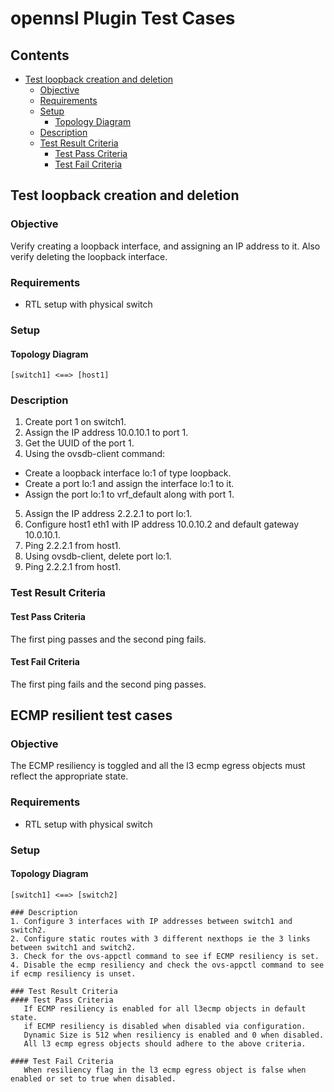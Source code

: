 # opennsl Plugin Test Cases

## Contents
- [Test loopback creation and deletion](#test-loopback-creation-and-deletion)
	- [Objective](#objective)
	- [Requirements](#requirements)
	- [Setup](#setup)
		- [Topology Diagram](#topology-diagram)
	- [Description](#description)
	- [Test Result Criteria](#test-result-criteria)
		- [Test Pass Criteria](#test-pass-criteria)
		- [Test Fail Criteria](#test-fail-criteria)

## Test loopback creation and deletion
### Objective
Verify creating a loopback interface, and assigning an IP address to it. Also verify deleting the loopback interface.
### Requirements
 - RTL setup with physical switch

### Setup
#### Topology Diagram
```
[switch1] <==> [host1]
```
### Description
1. Create port 1 on switch1.
2. Assign the IP address 10.0.10.1 to port 1.
3. Get the UUID of the port 1.
4. Using the ovsdb-client command:
 - Create a loopback interface lo:1 of type loopback.
 - Create a port lo:1 and assign the interface lo:1 to it.
 - Assign the port lo:1 to vrf_default along with port 1.
5. Assign the IP address 2.2.2.1 to port lo:1.
6. Configure host1 eth1 with IP address 10.0.10.2 and default gateway 10.0.10.1.
7. Ping 2.2.2.1 from host1.
8. Using ovsdb-client, delete port lo:1.
9. Ping 2.2.2.1 from host1.

### Test Result Criteria
#### Test Pass Criteria
The first ping passes and the second ping fails.
#### Test Fail Criteria
The first ping fails and the second ping passes.

## ECMP resilient test cases
### Objective
The ECMP resiliency is toggled and all the l3 ecmp egress objects must reflect the appropriate state.

### Requirements
 - RTL setup with physical switch

### Setup
#### Topology Diagram
```
[switch1] <==> [switch2]

### Description
1. Configure 3 interfaces with IP addresses between switch1 and switch2.
2. Configure static routes with 3 different nexthops ie the 3 links between switch1 and switch2.
3. Check for the ovs-appctl command to see if ECMP resiliency is set.
4. Disable the ecmp resiliency and check the ovs-appctl command to see if ecmp resiliency is unset.

### Test Result Criteria
#### Test Pass Criteria
   If ECMP resiliency is enabled for all l3ecmp objects in default state.
   if ECMP resiliency is disabled when disabled via configuration.
   Dynamic Size is 512 when resiliency is enabled and 0 when disabled.
   All l3 ecmp egress objects should adhere to the above criteria.

#### Test Fail Criteria
   When resiliency flag in the l3 ecmp egress object is false when enabled or set to true when disabled.
